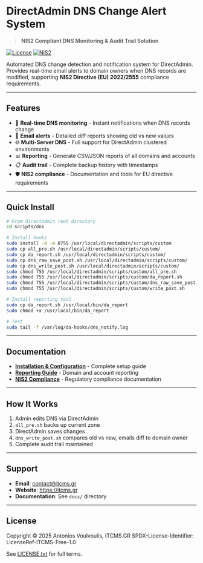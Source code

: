 # DirectAdmin DNS Change Alert System

> **NIS2 Compliant DNS Monitoring & Audit Trail Solution**

[![License](https://img.shields.io/badge/License-ITCMS%20Free-blue.svg)](LICENSE.txt)
[![NIS2](https://img.shields.io/badge/NIS2-Compliant-success.svg)](docs/NIS2.md)

Automated DNS change detection and notification system for DirectAdmin. Provides real-time email alerts to domain owners when DNS records are modified, supporting **NIS2 Directive (EU) 2022/2555** compliance requirements.

---

## Features

- 🔔 **Real-time DNS monitoring** - Instant notifications when DNS records change
- 📧 **Email alerts** - Detailed diff reports showing old vs new values
- 🌐 **Multi-Server DNS** - Full support for DirectAdmin clustered environments
- 📊 **Reporting** - Generate CSV/JSON reports of all domains and accounts
- 📋 **Audit trail** - Complete backup history with timestamps
- 🛡️ **NIS2 compliance** - Documentation and tools for EU directive requirements

---

## Quick Install

```bash
# From directadmin root directory
cd scripts/dns

# Install hooks
sudo install -d -m 0755 /usr/local/directadmin/scripts/custom
sudo cp all_pre.sh /usr/local/directadmin/scripts/custom/
sudo cp da_report.sh /usr/local/directadmin/scripts/custom/
sudo cp dns_raw_save_post.sh /usr/local/directadmin/scripts/custom/
sudo cp dns_write_post.sh /usr/local/directadmin/scripts/custom/
sudo chmod 755 /usr/local/directadmin/scripts/custom/all_pre.sh
sudo chmod 755 /usr/local/directadmin/scripts/custom/da_report.sh 
sudo chmod 755 /usr/local/directadmin/scripts/custom/dns_raw_save_post.sh 
sudo chmod 755 /usr/local/directadmin/scripts/custom/write_post.sh

# Install reporting tool
sudo cp da_report.sh /usr/local/bin/da_report
sudo chmod +x /usr/local/bin/da_report

# Test
sudo tail -f /var/log/da-hooks/dns_notify.log
```

---

## Documentation

- **[Installation & Configuration](docs/dns_change_notifications.md)** - Complete setup guide
- **[Reporting Guide](docs/da_report.md)** - Domain and account reporting
- **[NIS2 Compliance](docs/NIS2.md)** - Regulatory compliance documentation

---

## How It Works

1. Admin edits DNS via DirectAdmin
2. `all_pre.sh` backs up current zone
3. DirectAdmin saves changes
4. `dns_write_post.sh` compares old vs new, emails diff to domain owner
5. Complete audit trail maintained

---

## Support

- **Email**: contact@itcms.gr
- **Website**: https://itcms.gr
- **Documentation**: See `docs/` directory

---

## License

Copyright © 2025 Antonios Voulvoulis, ITCMS.GR
SPDX-License-Identifier: LicenseRef-ITCMS-Free-1.0

See [LICENSE.txt](LICENSE.txt) for full terms.
